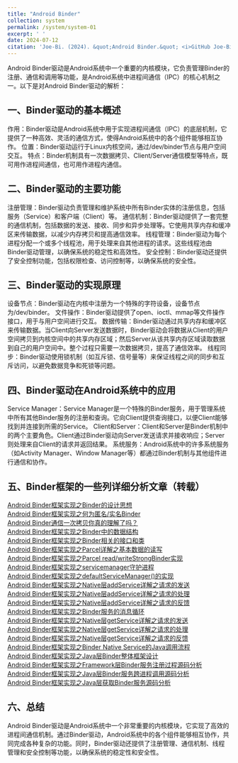 ```yaml
---
title: "Android Binder"
collection: system
permalink: /system/system-01
excerpt: ' '
date: 2024-07-12
citation: 'Joe-Bi. (2024). &quot;Android Binder.&quot; <i>GitHub Joe-Bi of blog</i>'
---
```




Android Binder驱动是Android系统中一个重要的内核模块，它负责管理Binder的注册、通信和调用等功能，是Android系统中进程间通信（IPC）的核心机制之一。以下是对Android Binder驱动的解析：

## 一、Binder驱动的基本概述
作用：Binder驱动是Android系统中用于实现进程间通信（IPC）的底层机制，它提供了一种高效、灵活的通信方式，使得Android系统中的各个组件能够相互协作。
位置：Binder驱动运行于Linux内核空间，通过/dev/binder节点与用户空间交互。
特点：Binder机制具有一次数据拷贝、Client/Server通信模型等特点，既可用作进程间通信，也可用作进程内通信。  

## 二、Binder驱动的主要功能
注册管理：Binder驱动负责管理和维护系统中所有Binder实体的注册信息，包括服务（Service）和客户端（Client）等。
通信机制：Binder驱动提供了一套完整的通信机制，包括数据的发送、接收、同步和异步处理等。它使用共享内存和缓冲区来传输数据，以减少内存拷贝和提高通信效率。
线程管理：Binder驱动为每个进程分配一个或多个线程池，用于处理来自其他进程的请求。这些线程池由Binder驱动管理，以确保系统的稳定性和高效性。
安全控制：Binder驱动还提供了安全控制功能，包括权限检查、访问控制等，以确保系统的安全性。  

## 三、Binder驱动的实现原理
设备节点：Binder驱动在内核中注册为一个特殊的字符设备，设备节点为/dev/binder。
文件操作：Binder驱动提供了open、ioctl、mmap等文件操作接口，用于与用户空间进行交互。
数据传输：Binder驱动通过共享内存和缓冲区来传输数据。当Client向Server发送数据时，Binder驱动会将数据从Client的用户空间拷贝到内核空间中的共享内存区域；然后Server从该共享内存区域读取数据到自己的用户空间中。整个过程只需要一次数据拷贝，提高了通信效率。
线程同步：Binder驱动使用锁机制（如互斥锁、信号量等）来保证线程之间的同步和互斥访问，以避免数据竞争和死锁等问题。  

## 四、Binder驱动在Android系统中的应用
Service Manager：Service Manager是一个特殊的Binder服务，用于管理系统中所有其他Binder服务的注册和查询。它向Client提供查询接口，以便Client能够找到并连接到所需的Service。
Client和Server：Client和Server是Binder机制中的两个主要角色。Client通过Binder驱动向Server发送请求并接收响应；Server则处理来自Client的请求并返回结果。
系统服务：Android系统中的许多系统服务（如Activity Manager、Window Manager等）都通过Binder机制与其他组件进行通信和协作。  

## 五、Binder框架的一些列详细分析文章（转载）

[Android Binder框架实现之Binder的设计思想](https://blog.csdn.net/tkwxty/article/details/102824924)  
[Android Binder框架实现之何为匿名/实名Binder](https://blog.csdn.net/tkwxty/article/details/108343847)  
[Android Binder通信一次拷贝你真的理解了吗？](https://blog.csdn.net/tkwxty/article/details/112325376)  
[Android Binder框架实现之Binder中的数据结构](https://blog.csdn.net/tkwxty/article/details/102843741)  
[Android Binder框架实现之Binder相关的接口和类](https://blog.csdn.net/tkwxty/article/details/102970008)  
[Android Binder框架实现之Parcel详解之基本数据的读写](https://blog.csdn.net/tkwxty/article/details/107916160)  
[Android Binder框架实现之Parcel read/writeStrongBinder实现](https://blog.csdn.net/tkwxty/article/details/108207723)  
[Android Binder框架实现之servicemanager守护进程](https://blog.csdn.net/tkwxty/article/details/102904305)  
[Android Binder框架实现之defaultServiceManager()的实现](https://blog.csdn.net/tkwxty/article/details/103034523)  
[Android Binder框架实现之Native层addService详解之请求的发送](https://blog.csdn.net/tkwxty/article/details/103243685)  
[Android Binder框架实现之Native层addService详解之请求的处理](https://blog.csdn.net/tkwxty/article/details/103354622)  
[Android Binder框架实现之Native层addService详解之请求的反馈](https://blog.csdn.net/tkwxty/article/details/103426017)  
[Android Binder框架实现之Binder服务的消息循环](https://blog.csdn.net/tkwxty/article/details/103435439)  
[Android Binder框架实现之Native层getService详解之请求的发送](https://blog.csdn.net/tkwxty/article/details/103496557)  
[Android Binder框架实现之Native层getService详解之请求的处理](https://blog.csdn.net/tkwxty/article/details/103514621)  
[Android Binder框架实现之Native层getService详解之请求的反馈](https://blog.csdn.net/tkwxty/article/details/103520125)  
[Android Binder框架实现之Binder Native Service的Java调用流程](https://blog.csdn.net/tkwxty/article/details/103564202)  
[Android Binder框架实现之Java层Binder整体框架设计](https://blog.csdn.net/tkwxty/article/details/108283637)  
[Android Binder框架实现之Framework层Binder服务注册过程源码分析](https://blog.csdn.net/tkwxty/article/details/108086456)  
[Android Binder框架实现之Java层Binder服务跨进程调用源码分析](https://blog.csdn.net/tkwxty/article/details/108266885)  
[Android Binder框架实现之Java层获取Binder服务源码分析](https://blog.csdn.net/tkwxty/article/details/108165937)  

## 六、总结
Android Binder驱动是Android系统中一个非常重要的内核模块，它实现了高效的进程间通信机制。通过Binder驱动，Android系统中的各个组件能够相互协作，共同完成各种复杂的功能。同时，Binder驱动还提供了注册管理、通信机制、线程管理和安全控制等功能，以确保系统的稳定性和安全性。

